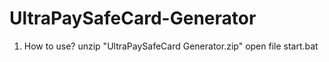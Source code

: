 # UltraPaySafeCard-Generator
1) How to use?
unzip "UltraPaySafeCard Generator.zip"
open file start.bat 
